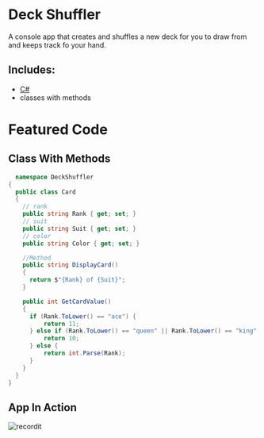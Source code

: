 # Deck Shuffler

A console app that creates and shuffles a new deck for you to draw from and keeps track fo your hand.

## Includes:

- [C#](https://docs.microsoft.com/en-us/dotnet/csharp/)
- classes with methods

# Featured Code
## Class With Methods

```C#
  namespace DeckShuffler
{
  public class Card
  {
    // rank
    public string Rank { get; set; }
    // suit
    public string Suit { get; set; }
    // color
    public string Color { get; set; }

    //Method
    public string DisplayCard()
    {
      return $"{Rank} of {Suit}";
    }

    public int GetCardValue()
    {
      if (Rank.ToLower() == "ace") {
          return 11;
      } else if (Rank.ToLower() == "queen" || Rank.ToLower() == "king" || Rank.ToLower() == "jack"){
          return 10;
      } else {
          return int.Parse(Rank);
      }
    }
  }
}
```

## App In Action

![recordit](http://g.recordit.co/day0eoU8QH.gif)
